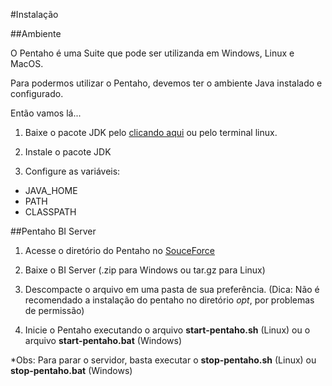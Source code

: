 #Instalação

##Ambiente

O Pentaho é uma Suite que pode ser utilizanda em Windows, Linux e MacOS.

Para podermos utilizar o Pentaho, devemos ter o ambiente Java instalado e configurado. 

Então vamos lá...

1. Baixe o pacote JDK pelo [clicando aqui](http://www.oracle.com/technetwork/pt/java/javase/downloads/index.html) ou pelo terminal linux.

2. Instale o pacote JDK

3. Configure as variáveis:
  
  * JAVA_HOME
  * PATH
  * CLASSPATH

  
##Pentaho BI Server


1. Acesse o diretório do Pentaho no [SouceForce](http://sourceforge.net/projects/pentaho/files/?source=navbar)

2. Baixe o BI Server (.zip para Windows ou tar.gz para Linux)

3. Descompacte o arquivo em uma pasta de sua preferência. (Dica: Não é recomendado a instalação do pentaho no diretório *opt*, por problemas de permissão)

4. Inicie o Pentaho executando o arquivo **start-pentaho.sh** (Linux) ou o arquivo **start-pentaho.bat** (Windows)

*Obs: Para parar o servidor, basta executar o **stop-pentaho.sh** (Linux) ou **stop-pentaho.bat** (Windows)

  


